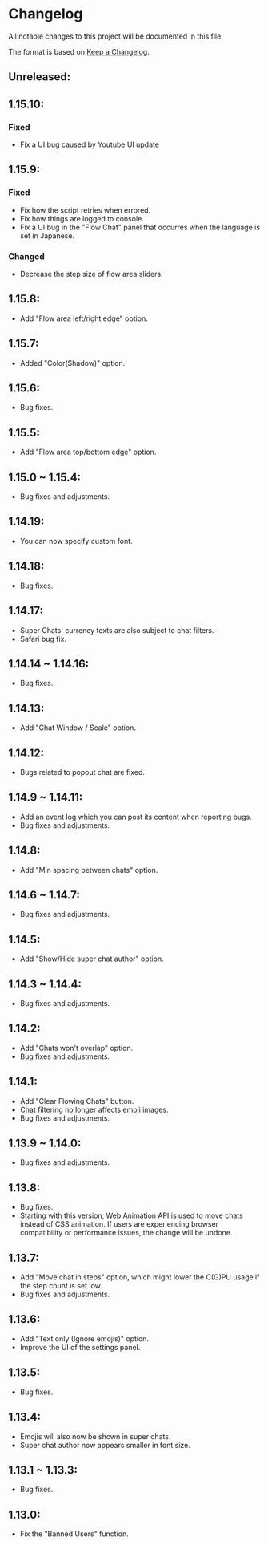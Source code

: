 # Changelog
All notable changes to this project will be documented in this file.

The format is based on [Keep a Changelog](https://keepachangelog.com/en/1.0.0/).

## Unreleased:

## 1.15.10:
### Fixed
- Fix a UI bug caused by Youtube UI update

## 1.15.9:
### Fixed
- Fix how the script retries when errored.
- Fix how things are logged to console.
- Fix a UI bug in the "Flow Chat" panel that occurres when the language is set in Japanese.

### Changed
- Decrease the step size of flow area sliders.

## 1.15.8:
- Add "Flow area left/right edge" option.

## 1.15.7:
- Added "Color(Shadow)" option.

## 1.15.6:
- Bug fixes.

## 1.15.5:
- Add "Flow area top/bottom edge" option.

## 1.15.0 ~ 1.15.4:
- Bug fixes and adjustments.

## 1.14.19:
- You can now specify custom font.

## 1.14.18:
- Bug fixes.

## 1.14.17:
- Super Chats' currency texts are also subject to chat filters.
- Safari bug fix.

## 1.14.14 ~ 1.14.16:
- Bug fixes.

## 1.14.13:
- Add "Chat Window / Scale" option.

## 1.14.12:
- Bugs related to popout chat are fixed.

## 1.14.9 ~ 1.14.11:
- Add an event log which you can post its content when reporting bugs.
- Bug fixes and adjustments.

## 1.14.8:
- Add "Min spacing between chats" option.

## 1.14.6 ~ 1.14.7:
- Bug fixes and adjustments.

## 1.14.5:
- Add "Show/Hide super chat author" option.

## 1.14.3 ~ 1.14.4:
- Bug fixes and adjustments.

## 1.14.2:
- Add "Chats won't overlap" option.
- Bug fixes and adjustments.

## 1.14.1:
- Add "Clear Flowing Chats" button.
- Chat filtering no longer affects emoji images. 
- Bug fixes and adjustments.

## 1.13.9 ~ 1.14.0:
- Bug fixes and adjustments.

## 1.13.8:
- Bug fixes.
- Starting with this version, Web Animation API is used to move chats instead of CSS animation.
If users are experiencing browser compatibility or performance issues, the change will be undone.

## 1.13.7:
- Add "Move chat in steps" option, which might lower the C(G)PU usage if the step count is set low.
- Bug fixes and adjustments.

## 1.13.6:
- Add "Text only (Ignore emojis)" option.
- Improve the UI of the settings panel.

## 1.13.5:
- Bug fixes.

## 1.13.4:
- Emojis will also now be shown in super chats.
- Super chat author now appears smaller in font size.

## 1.13.1 ~ 1.13.3:
- Bug fixes.

## 1.13.0:
- Fix the "Banned Users" function.
